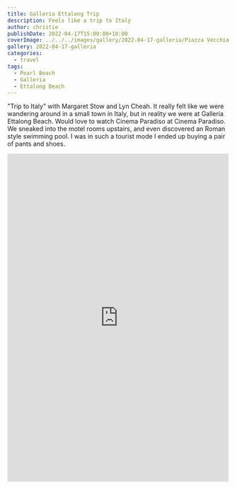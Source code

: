 ```yaml
---
title: Galleria Ettalong Trip
description: Feels like a trip to Italy
author: christie
publishDate: 2022-04-17T15:00:00+10:00
coverImage: ../../../images/gallery/2022-04-17-galleria/Piazza Vecchia, Chris and Lyn.jpeg
gallery: 2022-04-17-galleria
categories:
  - travel
tags:
  - Pearl Beach
  - Galleria
  - Ettalong Beach
---
```


"Trip to Italy" with Margaret Stow and Lyn Cheah. It really felt like we were wandering around in a small town in Italy, but in reality we were at Galleria Ettalong Beach. Would love to watch Cinema Paradiso at Cinema Paradiso. We sneaked into the motel rooms upstairs, and even discovered an Roman style swimming pool. I was in such a tourist mode I ended up buying a pair of pants and shoes.

<iframe src="https://www.facebook.com/plugins/post.php?href=https%3A%2F%2Fwww.facebook.com%2Fchris1.tham%2Fposts%2Fpfbid02nYMyZnE5m4qg6xuzc4gcim65C5an1kNYr7xLYxeMdULdgC7XTDiHdwAmgSU59K3Bl&show_text=true&width=500" width="500" height="742" style="border:none;overflow:hidden" scrolling="no" frameborder="0" allowfullscreen="true" allow="autoplay; clipboard-write; encrypted-media; picture-in-picture; web-share"></iframe>
